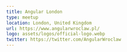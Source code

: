 ```yaml
---
title: Angular London
type: meetup
location: London, United Kingdom
url: https://www.angularwroclaw.pl/
logo: assets/logos/official-logo.webp
twitter: https://twitter.com/AngularWroclaw
---
```


